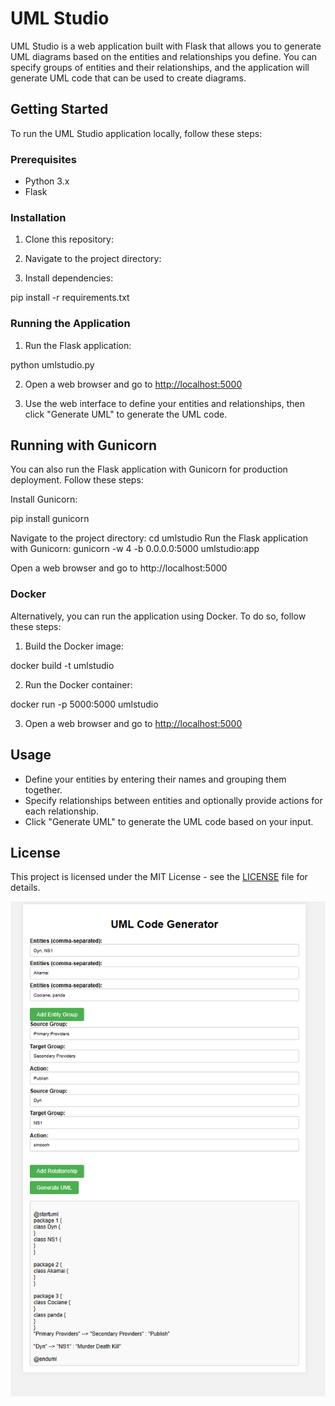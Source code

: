 # UML Studio

UML Studio is a web application built with Flask that allows you to generate UML diagrams based on the entities and relationships you define. You can specify groups of entities and their relationships, and the application will generate UML code that can be used to create diagrams.

## Getting Started

To run the UML Studio application locally, follow these steps:

### Prerequisites

- Python 3.x
- Flask

### Installation

1. Clone this repository:


2. Navigate to the project directory:


3. Install dependencies:

pip install -r requirements.txt


### Running the Application

1. Run the Flask application:

python umlstudio.py


2. Open a web browser and go to [http://localhost:5000](http://localhost:5000)

3. Use the web interface to define your entities and relationships, then click "Generate UML" to generate the UML code.


## Running with Gunicorn

You can also run the Flask application with Gunicorn for production deployment. Follow these steps:

Install Gunicorn:


pip install gunicorn

Navigate to the project directory:
cd umlstudio
Run the Flask application with Gunicorn:
gunicorn -w 4 -b 0.0.0.0:5000 umlstudio:app

Open a web browser and go to http://localhost:5000



### Docker

Alternatively, you can run the application using Docker. To do so, follow these steps:

1. Build the Docker image:

docker build -t umlstudio


2. Run the Docker container:

docker run -p 5000:5000 umlstudio


3. Open a web browser and go to [http://localhost:5000](http://localhost:5000)

## Usage

- Define your entities by entering their names and grouping them together.
- Specify relationships between entities and optionally provide actions for each relationship.
- Click "Generate UML" to generate the UML code based on your input.

## License

This project is licensed under the MIT License - see the [LICENSE](license.txt) file for details.


![screengrab](umlstudio.png "Screengrab")


